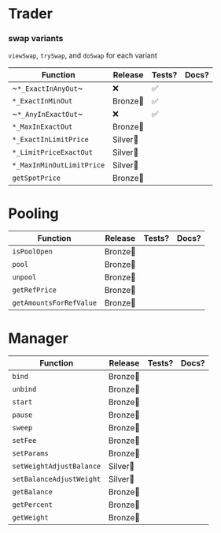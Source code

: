 # Trader 

### swap variants

`viewSwap`, `trySwap`, and `doSwap` for each variant

| Function | Release | Tests? | Docs? |
|-|-|-|-|
| ~`*_ExactInAnyOut`~ | ❌| ✅|   |
| `*_ExactInMinOut` | Bronze🥉| ✅ |  |
| ~`*_AnyInExactOut`~ | ❌| ✅ |  |
| `*_MaxInExactOut` | Bronze🥉|  |  |
| `*_ExactInLimitPrice` | Silver🥈 |  |  |
| `*_LimitPriceExactOut` | Silver🥈 |  |  |
| `*_MaxInMinOutLimitPrice` | Silver🥈|  |  |
| `getSpotPrice` | Bronze🥉 | |

# Pooling
| Function | Release | Tests? | Docs? |
-|-|-|-
| `isPoolOpen` | Bronze🥉
| `pool` | Bronze🥉
| `unpool` | Bronze🥉
| `getRefPrice` | Bronze🥉 | |
| `getAmountsForRefValue` | Bronze🥉

# Manager 

Function | Release | Tests? | Docs? 
-|-|-|-
`bind` | Bronze🥉
`unbind` | Bronze🥉
`start` | Bronze🥉
`pause` | Bronze🥉
`sweep` | Bronze🥉
`setFee` | Bronze🥉
`setParams` | Bronze🥉
`setWeightAdjustBalance` | Silver🥈
`setBalanceAdjustWeight` | Silver🥈
`getBalance` | Bronze🥉
`getPercent` | Bronze🥉
`getWeight` | Bronze🥉

